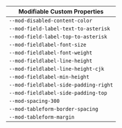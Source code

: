 | Modifiable Custom Properties          |
| ------------------------------------- |
| `--mod-disabled-content-color`        |
| `--mod-field-label-text-to-asterisk`  |
| `--mod-field-label-top-to-asterisk`   |
| `--mod-fieldlabel-font-size`          |
| `--mod-fieldlabel-font-weight`        |
| `--mod-fieldlabel-line-height`        |
| `--mod-fieldlabel-line-height-cjk`    |
| `--mod-fieldlabel-min-height`         |
| `--mod-fieldlabel-side-padding-right` |
| `--mod-fieldlabel-side-padding-top`   |
| `--mod-spacing-300`                   |
| `--mod-tableform-border-spacing`      |
| `--mod-tableform-margin`              |
